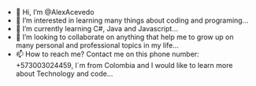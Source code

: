 - 👋 Hi, I’m @AlexAcevedo
- 👀 I’m interested in learning many things about coding and programing...
- 🌱 I’m currently learning C#, Java and Javascript...
- 💞️ I’m looking to collaborate on anything that help me to grow up on many personal and professional topics in my life...
- 📫 How to reach me? Contact me on this phone number: +573003024459, I´m from Colombia and I would like to learn more about Technology and code...

<!---
AlexAcevedo447/AlexAcevedo447 is a ✨ special ✨ repository because its `README.md` (this file) appears on your GitHub profile.
You can click the Preview link to take a look at your changes.
--->
